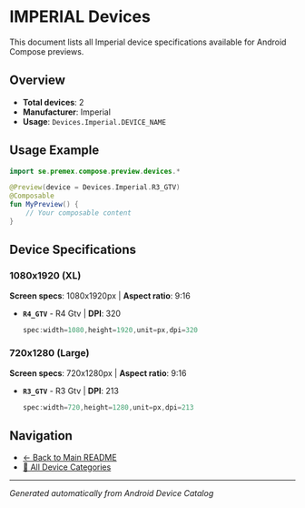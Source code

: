 # IMPERIAL Devices

This document lists all Imperial device specifications available for Android Compose previews.

## Overview

- **Total devices**: 2
- **Manufacturer**: Imperial
- **Usage**: `Devices.Imperial.DEVICE_NAME`

## Usage Example

```kotlin
import se.premex.compose.preview.devices.*

@Preview(device = Devices.Imperial.R3_GTV)
@Composable
fun MyPreview() {
    // Your composable content
}
```

## Device Specifications

### 1080x1920 (XL)

**Screen specs**: 1080x1920px | **Aspect ratio**: 9:16

- **`R4_GTV`** - R4 Gtv | **DPI**: 320
  ```kotlin
  spec:width=1080,height=1920,unit=px,dpi=320
  ```

### 720x1280 (Large)

**Screen specs**: 720x1280px | **Aspect ratio**: 9:16

- **`R3_GTV`** - R3 Gtv | **DPI**: 213
  ```kotlin
  spec:width=720,height=1280,unit=px,dpi=213
  ```

## Navigation

- [← Back to Main README](../../README.md)
- [📱 All Device Categories](../README.md)

---
*Generated automatically from Android Device Catalog*
